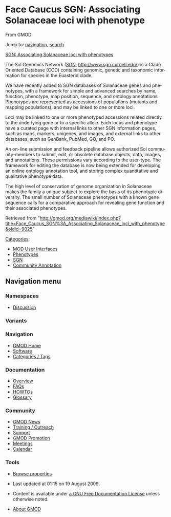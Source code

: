 <div id="mw-page-base" class="noprint">

</div>

<div id="mw-head-base" class="noprint">

</div>

<div id="content" class="mw-body" role="main">

<span id="top"></span>

<div id="mw-js-message" style="display:none;">

</div>



# <span dir="auto">Face Caucus SGN: Associating Solanaceae loci with phenotype</span>

<div id="bodyContent">

<div id="siteSub">

From GMOD

</div>

<div id="contentSub">

</div>

<div id="jump-to-nav" class="mw-jump">

Jump to: [navigation](#mw-navigation), [search](#p-search)

</div>

<div id="mw-content-text" class="mw-content-ltr" lang="en" dir="ltr">

<a href="../mediawiki/images/f/f4/Mod-face-07jan-SGN.pdf"
class="internal" title="Mod-face-07jan-SGN.pdf">SGN: Associating
Solanaceae loci with phenotypes</a>

The Sol Genomics Network ([SGN](Category%3ASGN "Category%3ASGN"),
<a href="http://www.sgn.cornell.edu/" class="external free"
rel="nofollow">http://www.sgn.cornell.edu/</a>) is a Clade Oriented
Database (COD) containing genomic, genetic and taxonomic information for
species in the Euasterid clade.

We have recently added to SGN databases of Solanaceae genes and
phenotypes, with a framework for simple and advanced searches by name,
function, phenotype, map position, sequence, and ontology annotations.
Phenotypes are represented as accessions of populations (mutants and
mapping populations), and may be linked to one or more loci.

Loci may be linked to one or more phenotyped accessions related directly
to the underlying gene or to a specific allele. Each locus and phenotype
have a curated page with internal links to other SGN information pages,
such as maps, markers, unigenes, and images, and external links to other
databases, such as GenBank, PubMed, GO, and PO.

An on-line submission and feedback pipeline allows authorized Sol
community-members to submit, edit, or obsolete database objects, data,
images, and annotations. These permissions vary according to the
user-type. The framework for editing the database is now being extended
for developing an online ontology annotation tool, and storing complex
quantitative and qualitative phenotype data.

The high level of conservation of genome organization in Solanaceae
makes the family a unique subject to explore the basis of its phenotypic
diversity. The small number of Solanaceae phenotypes with a known gene
sequence calls for a comparative approach for revealing gene function
and their associated phenotypes.

</div>

<div class="printfooter">

Retrieved from
"<http://gmod.org/mediawiki/index.php?title=Face_Caucus_SGN%3A_Associating_Solanaceae_loci_with_phenotype&oldid=9025>"

</div>

<div id="catlinks" class="catlinks">

<div id="mw-normal-catlinks" class="mw-normal-catlinks">

[Categories](Special:Categories "Special:Categories"):

- [MOD User
  Interfaces](Category%3AMOD_User_Interfaces "Category%3AMOD User Interfaces")
- [Phenotypes](Category%3APhenotypes "Category%3APhenotypes")
- [SGN](Category%3ASGN "Category%3ASGN")
- [Community
  Annotation](Category%3ACommunity_Annotation "Category%3ACommunity Annotation")

</div>

</div>

<div class="visualClear">

</div>

</div>

</div>

<div id="mw-navigation">

## Navigation menu

<div id="mw-head">



<div id="left-navigation">

<div id="p-namespaces" class="vectorTabs" role="navigation"
aria-labelledby="p-namespaces-label">

### Namespaces


- <span id="ca-talk"><a
  href="http://gmod.org/mediawiki/index.php?title=Talk:Face_Caucus_SGN%3A_Associating_Solanaceae_loci_with_phenotype&amp;action=edit&amp;redlink=1"
  accesskey="t"
  title="Discussion about the content page [t]">Discussion</a></span>

</div>

<div id="p-variants" class="vectorMenu emptyPortlet" role="navigation"
aria-labelledby="p-variants-label">

### 

### Variants[](#)

<div class="menu">

</div>

</div>

</div>





</div>

</div>

</div>

<div id="mw-panel">

<div id="p-logo" role="banner">

<a href="Main_Page"
style="background-image: url(../images/GMOD-cogs.png);"
title="Visit the main page"></a>

</div>

<div id="p-Navigation" class="portal" role="navigation"
aria-labelledby="p-Navigation-label">

### Navigation

<div class="body">

- <span id="n-GMOD-Home">[GMOD Home](Main_Page)</span>
- <span id="n-Software">[Software](GMOD_Components)</span>
- <span id="n-Categories-.2F-Tags">[Categories /
  Tags](Categories)</span>

</div>

</div>

<div id="p-Documentation" class="portal" role="navigation"
aria-labelledby="p-Documentation-label">

### Documentation

<div class="body">

- <span id="n-Overview">[Overview](Overview)</span>
- <span id="n-FAQs">[FAQs](Category%3AFAQ)</span>
- <span id="n-HOWTOs">[HOWTOs](Category%3AHOWTO)</span>
- <span id="n-Glossary">[Glossary](Glossary)</span>

</div>

</div>

<div id="p-Community" class="portal" role="navigation"
aria-labelledby="p-Community-label">

### Community

<div class="body">

- <span id="n-GMOD-News">[GMOD News](GMOD_News)</span>
- <span id="n-Training-.2F-Outreach">[Training /
  Outreach](Training_and_Outreach)</span>
- <span id="n-Support">[Support](Support)</span>
- <span id="n-GMOD-Promotion">[GMOD Promotion](GMOD_Promotion)</span>
- <span id="n-Meetings">[Meetings](Meetings)</span>
- <span id="n-Calendar">[Calendar](Calendar)</span>

</div>

</div>

<div id="p-tb" class="portal" role="navigation"
aria-labelledby="p-tb-label">

### Tools

<div class="body">


- <span id="t-smwbrowselink"><a
  href="Special%3ABrowse/Face_Caucus_SGN%3A_Associating_Solanaceae_loci_with_phenotype"
  rel="smw-browse">Browse properties</a></span>


</div>

</div>

</div>

</div>

<div id="footer" role="contentinfo">

- <span id="footer-info-lastmod">Last updated at 01:15 on 19 August
  2009.</span>
<!-- - <span id="footer-info-viewcount">16,015 page views.</span> -->
- <span id="footer-info-copyright">Content is available under
  <a href="http://www.gnu.org/licenses/fdl-1.3.html" class="external"
  rel="nofollow">a GNU Free Documentation License</a> unless otherwise
  noted.</span>

<!-- -->

- <span id="footer-places-about">[About
  GMOD](GMOD:About "GMOD:About")</span>

<!-- -->






</div>
